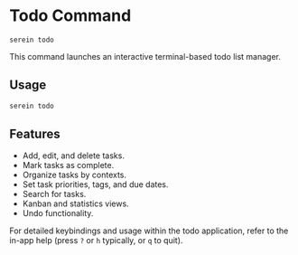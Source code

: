 # Todo Command

`serein todo`

This command launches an interactive terminal-based todo list manager.

## Usage

```bash
serein todo
```

## Features

*   Add, edit, and delete tasks.
*   Mark tasks as complete.
*   Organize tasks by contexts.
*   Set task priorities, tags, and due dates.
*   Search for tasks.
*   Kanban and statistics views.
*   Undo functionality.

For detailed keybindings and usage within the todo application, refer to the in-app help (press `?` or `h` typically, or `q` to quit).